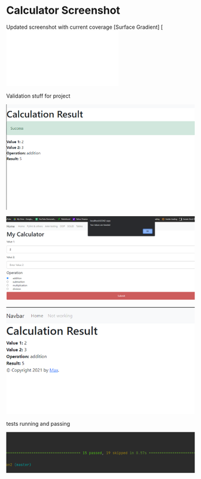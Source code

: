 # Calculator Screenshot

Updated screenshot with current coverage
[Surface Gradient]
[![Watch the video](upload-markdown.md)

Validation stuff for project

![Screenshot](Screenshot%20(134).png)

![Screenshot](Screenshot%20(136).png)

![Screenshot](Screenshot%20(132).png)

tests running and passing

![Screenshot](Screenshot%20(146).png)

